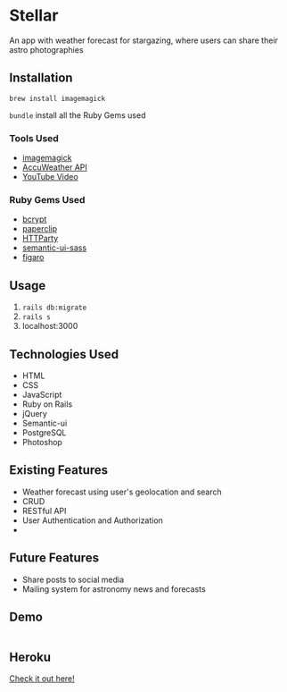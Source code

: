 # Stellar
An app with weather forecast for stargazing, where users can share their astro photographies


## Installation

`brew install imagemagick`

`bundle` install all the Ruby Gems used



### Tools Used
* [imagemagick](https://www.npmjs.com/package/imagemagick)
* [AccuWeather API](http://developer.accuweather.com/)
* [YouTube Video](https://www.youtube.com/watch?v=PrrHve14fAA)

### Ruby Gems Used
* [bcrypt](https://gist.github.com/thebucknerlife/10090014)
* [paperclip](https://github.com/thoughtbot/paperclip)
* [HTTParty](https://github.com/jnunemaker/httparty)
* [semantic-ui-sass](https://github.com/doabit/semantic-ui-sass)
* [figaro](https://github.com/laserlemon/figaro)

## Usage
1. `rails db:migrate`
2. `rails s`
3. localhost:3000

## Technologies Used
* HTML
* CSS
* JavaScript
* Ruby on Rails
* jQuery
* Semantic-ui
* PostgreSQL
* Photoshop

## Existing Features
* Weather forecast using user's geolocation and search
* CRUD
* RESTful API
* User Authentication and Authorization
*

## Future Features
* Share posts to social media
* Mailing system for astronomy news and forecasts

## Demo
![]()


## Heroku
[Check it out here!](https://s-t-e-l-l-a-r.herokuapp.com/)
